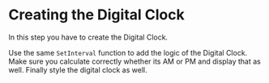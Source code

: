 # Creating the Digital Clock

In this step you have to create the Digital Clock.

Use the same `SetInterval` function to add the logic of the Digital Clock. Make sure you calculate correctly whether its AM or PM and display that as well. Finally style the digital clock as well.
